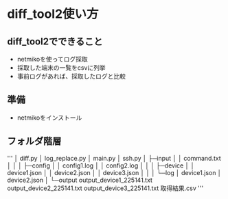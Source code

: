 # diff_tool2使い方

## diff_tool2でできること
* netmikoを使ってログ採取  
* 採取した端末の一覧をcsvに列挙  
* 事前ログがあれば、採取したログと比較  

## 準備
* netmikoをインストール

## フォルダ階層
''' 
│  diff.py
│  log_replace.py
│  main.py
│  ssh.py
│
├─input
│  │  command.txt
│  │
│  ├─config
│  │      config1.log
│  │      config2.log
│  │
│  ├─device
│  │      device1.json
│  │      device2.json
│  │      device3.json
│  │
│  └─log
│          device1.json
│          device2.json
│
└─output
        output_device1_225141.txt
        output_device2_225141.txt
        output_device3_225141.txt
        取得結果.csv
''' 
